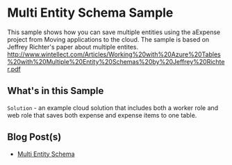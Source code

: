 # Multi Entity Schema Sample

This sample shows how you can save multiple entities using the aExpense 
project from Moving applications to the cloud. The sample is based on
Jeffrey Richter's paper about multiple entites.
<http://www.wintellect.com/Articles/Working%20with%20Azure%20Tables%20with%20Multiple%20Entity%20Schemas%20by%20Jeffrey%20Richter.pdf>

## What's in this Sample

``Solution`` - an example cloud solution that includes both a worker role and 
web role that saves both expense and expense items to one table.

## Blog Post(s)

* [Multi Entity Schema](http://scottdensmore.typepad.com/blog/2011/04/multi-entity-schema-tables-in-windows-azure.html) 